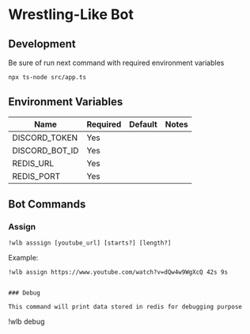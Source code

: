 # Wrestling-Like Bot

## Development

Be sure of run next command with required environment variables

```sh
npx ts-node src/app.ts
```

## Environment Variables

| Name           | Required | Default | Notes |
|----------------|----------|---------|-------|
| DISCORD_TOKEN  | Yes      |         |       |
| DISCORD_BOT_ID | Yes      |         |       |
| REDIS_URL      | Yes      |         |       |
| REDIS_PORT     | Yes      |         |       |

## Bot Commands

### Assign

```
!wlb asssign [youtube_url] [starts?] [length?]
```

Example:

```
!wlb assign https://www.youtube.com/watch?v=dQw4w9WgXcQ 42s 9s
```

```

### Debug

This command will print data stored in redis for debugging purpose

```
!wlb debug
```

